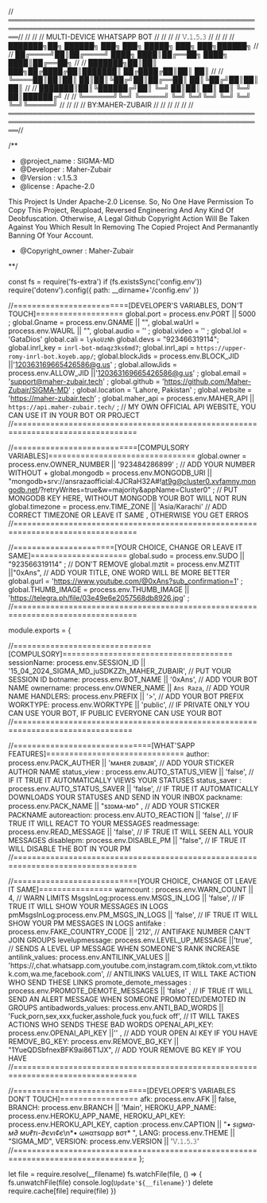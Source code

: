 //══════════════════════════════════════════════════════════════════════════════════════════════════════// 
//                                                                                                      //
//                                   MULTI-DEVICE WHATSAPP BOT                                          //
//                                                                                                      //
//                                            𝚅.𝟷.𝟻.𝟹                                                  // 
//                                                                                                      //
//              ███████╗██╗ ██████╗ ███╗   ███╗ █████╗     ███╗   ███╗██████╗                           //
//              ██╔════╝██║██╔════╝ ████╗ ████║██╔══██╗    ████╗ ████║██╔══██╗                          //
//              ███████╗██║██║  ███╗██╔████╔██║███████║    ██╔████╔██║██║  ██║                          //
//              ╚════██║██║██║   ██║██║╚██╔╝██║██╔══██║    ██║╚██╔╝██║██║  ██║                          //
//              ███████║██║╚██████╔╝██║ ╚═╝ ██║██║  ██║    ██║ ╚═╝ ██║██████╔╝                          //
//              ╚══════╝╚═╝ ╚═════╝ ╚═╝     ╚═╝╚═╝  ╚═╝    ╚═╝     ╚═╝╚═════╝                           //
//                                                                                                      //
//                                          BY:MAHER-ZUBAIR                                             //
//                                                                                                      //
//                                                                                                      //
//══════════════════════════════════════════════════════════════════════════════════════════════════════//

/**

* @project_name : SIGMA-MD
* @Developer : Maher-Zubair
* @Version : v.1.5.3
* @license : Apache-2.0

This Project Is Under Apache-2.0 License.
So, No One Have Permission To Copy This Project,
Reupload, Reversed Engineering And Any Kind Of Deobfuscation.
Otherwise, A Legal Github Copyright Action Will Be Taken Against You
Which Result In Removing The Copied Project And Permanantly Banning Of Your Account.
* @Copyright_owner : Maher-Zubair

**/

const fs = require('fs-extra')
if (fs.existsSync('config.env')) require('dotenv').config({ path: __dirname+'/config.env' })


//=========================[DEVELOPER'S VARIABLES, DON'T TOUCH]===================
global.port  = process.env.PORT  || 5000  ;
global.Gname = process.env.GNAME || "",
global.waUrl = process.env.WAURL || "",
global.audio = '' ; 
global.video = '' ;
global.lol   = 'GataDios'
global.cali  = `lykoUzNh`
global.devs  = "923466319114";
global.inrl_key = `inrl-bot-mdaqz3ks6md7`;
global.inrl_api = `https://upper-romy-inrl-bot.koyeb.app/`;
global.blockJids = process.env.BLOCK_JID ||'120363169665426586@g.us' ;
global.allowJids = process.env.ALLOW_JID ||'120363169665426586@g.us' ;
global.email     = 'support@maher-zubair.tech' ; 
global.github    = 'https://github.com/Maher-Zubair/SIGMA-MD' ;
global.location  = 'Lahore, Pakistan' ;
global.website   = 'https://maher-zubair.tech' ; 
global.maher_api = process.env.MAHER_API || `https://api.maher-zubair.tech/` ; // MY OWN OFFICIAL API WEBSITE, YOU CAN USE IT IN YOUR BOT OR PROJECT
//=================================================================================


//===========================[COMPULSORY VARIABLES]================================
global.owner = process.env.OWNER_NUMBER  || '923484286899' ;  // ADD YOUR NUMBER WITHOUT +
global.mongodb = process.env.MONGODB_URI || "mongodb+srv://ansrazaofficial:4JCRaH32A#!at9g@cluster0.xvfamny.mongodb.net/?retryWrites=true&w=majority&appName=Cluster0" ;            // PUT MONGODB KEY HERE, WITHOUT MONGODB YOUR BOT WILL NOT RUN
global.timezone  = process.env.TIME_ZONE || 'Asia/Karachi' // ADD CORRECT TIMEZONE OR LEAVE IT SAME , OTHERWISE YOU GET ERROS
//=================================================================================


//======================[YOUR CHOICE, CHANGE OR LEAVE IT SAME]=====================
global.sudo  =  process.env.SUDO || "923566319114" ;          // DON'T REMOVE
global.mztit = process.env.MZTIT ||"0xAns",               // ADD YOUR TITLE, ONE WORD WILL BE MORE BETTER
global.gurl  = 'https://www.youtube.com/@0xAns?sub_confirmation=1' ; 
global.THUMB_IMAGE = process.env.THUMB_IMAGE || 'https://telegra.ph/file/03e49e6e2057568db8926.jpg' ;
//=================================================================================


module.exports = {

  //==============================[COMPULSORY]=====================================
  sessionName: process.env.SESSION_ID || '15_04_2024_SIGMA_MD_juSDKZZh_MAHER_ZUBAIR',              // PUT YOUR SESSION ID
  botname: process.env.BOT_NAME       || '0xAns',         // ADD YOUR BOT NAME
  ownername:  process.env.OWNER_NAME  || `Ans Raza`, // ADD YOUR NAME
  HANDLERS: process.env.PREFIX        || '>',              // ADD YOUR BOT PREFIX
  WORKTYPE: process.env.WORKTYPE      || 'public',      // IF PRIVATE ONLY YOU CAN USE YOUR BOT, IF PUBLIC EVERYONE CAN USE YOUR BOT
  //================================================================================


  //==============================[WHAT'SAPP FEATURES]==============================
  author:  process.env.PACK_AUTHER  || 'ᴍᴀʜᴇʀ ᴢᴜʙᴀɪʀ',      // ADD YOUR STICKER AUTHOR NAME
  status_view : process.env.AUTO_STATUS_VIEW   || 'false',    // IF IT TRUE IT AUTOMATICALLY VIEWS YOUR STATUSES
  status_saver : process.env.AUTO_STATUS_SAVER || 'false', // IF TRUE IT AUTOMATICALLY DOWNLOADS YOUR STATUSES AND SEND IN YOUR INBOX
  packname:  process.env.PACK_NAME  || "sɪɢᴍᴀ-ᴍᴅ" ,          // ADD YOUR STICKER PACKNAME
  autoreaction: process.env.AUTO_REACTION || 'false',    // IF TRUE IT WILL REACT TO YOUR MESSAGES
  readmessage: process.env.READ_MESSAGE   || 'false',      // IF TRUE IT WILL SEEN ALL YOUR MESSAGES
  disablepm: process.env.DISABLE_PM || "false",        // IF TRUE IT WILL DISABLE THE BOT IN YOUR PM
  //=================================================================================


  //===========================[YOUR CHOICE, CHANGE OT LEAVE IT SAME]================
  warncount : process.env.WARN_COUNT || 4,                 // WARN LIMITS
  MsgsInLog:process.env.MSGS_IN_LOG  || 'false',            // IF TRUE IT WILL SHOW YOUR MESSAGES IN LOGS
  pmMsgsInLog:process.env.PM_MSGS_IN_LOGS    || 'false',   // IF TRUE IT WILL SHOW YOUR PM MESSAGES IN LOGS
  antifake :   process.env.FAKE_COUNTRY_CODE || '212',     // ANTIFAKE NUMBER CAN'T JOIN GROUPS
  levelupmessage: process.env.LEVEL_UP_MESSAGE ||'true', // SENDS A LEVEL UP MESSAGE WHEN SOMEONE'S RANK INCREASE
  antilink_values: process.env.ANTILINK_VALUES || 'https://,chat.whatsapp.com,youtube.com,instagram.com,tiktok.com,vt.tiktok.com,wa.me,facebook.com', // ANTILINKS VALUES, IT WILL TAKE ACTION WHO SEND THESE LINKS
  promote_demote_messages : process.env.PROMOTE_DEMOTE_MESSAGES || 'false' ,     // IF TRUE IT WILL SEND AN ALERT MESSAGE WHEN SOMEONE PROMOTED/DEMOTED IN GROUPS
  antibadwords_values: process.env.ANTI_BAD_WORDS || 'Fuck,porn,sex,xxx,fucker,asshole,fuck you,fuck off',   // IT WILL TAKES ACTIONS WHO SENDS THESE BAD WORDS
  OPENAI_API_KEY: process.env.OPENAI_API_KEY ||'' ,    // ADD YOUR OPEN AI KEY IF YOU HAVE
  REMOVE_BG_KEY: process.env.REMOVE_BG_KEY   || "1YueQDSbfnexBFK9ai86T1JX",    // ADD YOUR REMOVE BG KEY IF YOU HAVE
  //=================================================================================


  //=============================[DEVELOPER'S VARIABLES DON'T TOUCH]=================
  afk:  process.env.AFK   || false,
  BRANCH: process.env.BRANCH   || 'Main',
  HEROKU_APP_NAME: process.env.HEROKU_APP_NAME,
  HEROKU_API_KEY: process.env.HEROKU_API_KEY,
  caption :process.env.CAPTION || "*• ѕιgмα-м∂ мυℓтι-∂єνι¢є*\n*• ωнαтѕαρρ вσт* ",
  LANG: process.env.THEME || "SIGMA_MD",
  VERSION: process.env.VERSION || '𝚅.𝟷.𝟻.𝟹'
  //=================================================================================
};

let file = require.resolve(__filename)
fs.watchFile(file, () => {
	fs.unwatchFile(file)
	console.log(`Update'${__filename}'`)
    delete require.cache[file]
	require(file)
})
